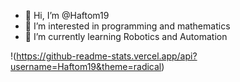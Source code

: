 - 👋 Hi, I’m @Haftom19
- 👀 I’m interested in programming and mathematics
- 🌱 I’m currently learning Robotics and Automation
<!---
Haftom19/Haftom19 is a ✨ special ✨ repository because its `README.md` (this file) appears on your GitHub profile.
You can click the Preview link to take a look at your changes.
--->
!(https://github-readme-stats.vercel.app/api?username=Haftom19&theme=radical)
